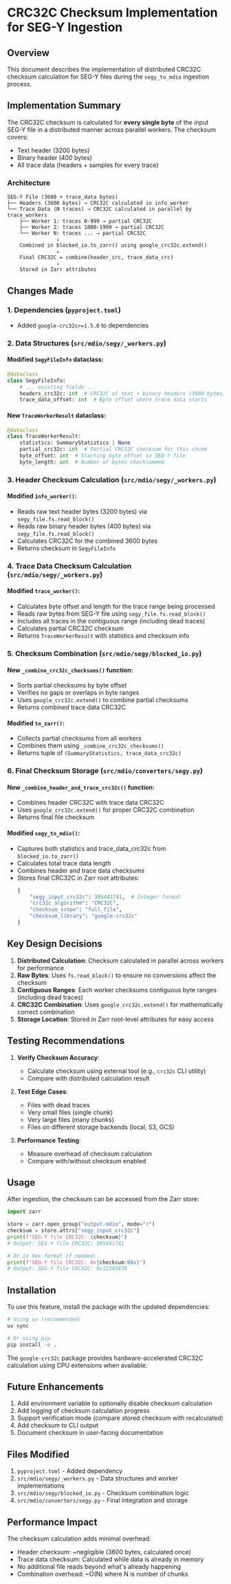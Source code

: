 # CRC32C Checksum Implementation for SEG-Y Ingestion

## Overview

This document describes the implementation of distributed CRC32C checksum calculation for SEG-Y files during the `segy_to_mdio` ingestion process.

## Implementation Summary

The CRC32C checksum is calculated for **every single byte** of the input SEG-Y file in a distributed manner across parallel workers. The checksum covers:

- Text header (3200 bytes)
- Binary header (400 bytes)
- All trace data (headers + samples for every trace)

### Architecture

```
SEG-Y File (3600 + trace_data bytes)
├── Headers (3600 bytes) → CRC32C calculated in info_worker
└── Trace Data (N traces) → CRC32C calculated in parallel by trace_workers
    ├── Worker 1: traces 0-999 → partial CRC32C
    ├── Worker 2: traces 1000-1999 → partial CRC32C
    └── Worker N: traces ... → partial CRC32C
                ↓
    Combined in blocked_io.to_zarr() using google_crc32c.extend()
                ↓
    Final CRC32C = combine(header_crc, trace_data_crc)
                ↓
    Stored in Zarr attributes
```

## Changes Made

### 1. Dependencies (`pyproject.toml`)

- Added `google-crc32c>=1.5.0` to dependencies

### 2. Data Structures (`src/mdio/segy/_workers.py`)

#### Modified `SegyFileInfo` dataclass:

```python
@dataclass
class SegyFileInfo:
    # ... existing fields ...
    headers_crc32c: int  # CRC32C of text + binary headers (3600 bytes)
    trace_data_offset: int  # Byte offset where trace data starts
```

#### New `TraceWorkerResult` dataclass:

```python
@dataclass
class TraceWorkerResult:
    statistics: SummaryStatistics | None
    partial_crc32c: int  # Partial CRC32C checksum for this chunk
    byte_offset: int  # Starting byte offset in SEG-Y file
    byte_length: int  # Number of bytes checksummed
```

### 3. Header Checksum Calculation (`src/mdio/segy/_workers.py`)

#### Modified `info_worker()`:

- Reads raw text header bytes (3200 bytes) via `segy_file.fs.read_block()`
- Reads raw binary header bytes (400 bytes) via `segy_file.fs.read_block()`
- Calculates CRC32C for the combined 3600 bytes
- Returns checksum in `SegyFileInfo`

### 4. Trace Data Checksum Calculation (`src/mdio/segy/_workers.py`)

#### Modified `trace_worker()`:

- Calculates byte offset and length for the trace range being processed
- Reads raw bytes from SEG-Y file using `segy_file.fs.read_block()`
- Includes all traces in the contiguous range (including dead traces)
- Calculates partial CRC32C checksum
- Returns `TraceWorkerResult` with statistics and checksum info

### 5. Checksum Combination (`src/mdio/segy/blocked_io.py`)

#### New `_combine_crc32c_checksums()` function:

- Sorts partial checksums by byte offset
- Verifies no gaps or overlaps in byte ranges
- Uses `google_crc32c.extend()` to combine partial checksums
- Returns combined trace data CRC32C

#### Modified `to_zarr()`:

- Collects partial checksums from all workers
- Combines them using `_combine_crc32c_checksums()`
- Returns tuple of `(SummaryStatistics, trace_data_crc32c)`

### 6. Final Checksum Storage (`src/mdio/converters/segy.py`)

#### New `_combine_header_and_trace_crc32c()` function:

- Combines header CRC32C with trace data CRC32C
- Uses `google_crc32c.extend()` for proper CRC32C combination
- Returns final file checksum

#### Modified `segy_to_mdio()`:

- Captures both statistics and trace_data_crc32c from `blocked_io.to_zarr()`
- Calculates total trace data length
- Combines header and trace data checksums
- Stores final CRC32C in Zarr root attributes:
  ```python
  {
      "segy_input_crc32c": 305441741,  # Integer format
      "crc32c_algorithm": "CRC32C",
      "checksum_scope": "full_file",
      "checksum_library": "google-crc32c"
  }
  ```

## Key Design Decisions

1. **Distributed Calculation**: Checksum calculated in parallel across workers for performance
2. **Raw Bytes**: Uses `fs.read_block()` to ensure no conversions affect the checksum
3. **Contiguous Ranges**: Each worker checksums contiguous byte ranges (including dead traces)
4. **CRC32C Combination**: Uses `google_crc32c.extend()` for mathematically correct combination
5. **Storage Location**: Stored in Zarr root-level attributes for easy access

## Testing Recommendations

1. **Verify Checksum Accuracy**:

   - Calculate checksum using external tool (e.g., `crc32c` CLI utility)
   - Compare with distributed calculation result

2. **Test Edge Cases**:

   - Files with dead traces
   - Very small files (single chunk)
   - Very large files (many chunks)
   - Files on different storage backends (local, S3, GCS)

3. **Performance Testing**:
   - Measure overhead of checksum calculation
   - Compare with/without checksum enabled

## Usage

After ingestion, the checksum can be accessed from the Zarr store:

```python
import zarr

store = zarr.open_group("output.mdio", mode="r")
checksum = store.attrs["segy_input_crc32c"]
print(f"SEG-Y file CRC32C: {checksum}")
# Output: SEG-Y file CRC32C: 305441741

# Or in hex format if needed:
print(f"SEG-Y file CRC32C: 0x{checksum:08x}")
# Output: SEG-Y file CRC32C: 0x12345678
```

## Installation

To use this feature, install the package with the updated dependencies:

```bash
# Using uv (recommended)
uv sync

# Or using pip
pip install -e .
```

The `google-crc32c` package provides hardware-accelerated CRC32C calculation using CPU extensions when available.

## Future Enhancements

1. Add environment variable to optionally disable checksum calculation
2. Add logging of checksum calculation progress
3. Support verification mode (compare stored checksum with recalculated)
4. Add checksum to CLI output
5. Document checksum in user-facing documentation

## Files Modified

1. `pyproject.toml` - Added dependency
2. `src/mdio/segy/_workers.py` - Data structures and worker implementations
3. `src/mdio/segy/blocked_io.py` - Checksum combination logic
4. `src/mdio/converters/segy.py` - Final integration and storage

## Performance Impact

The checksum calculation adds minimal overhead:

- Header checksum: ~negligible (3600 bytes, calculated once)
- Trace data checksum: Calculated while data is already in memory
- No additional file reads beyond what's already happening
- Combination overhead: ~O(N) where N is number of chunks
